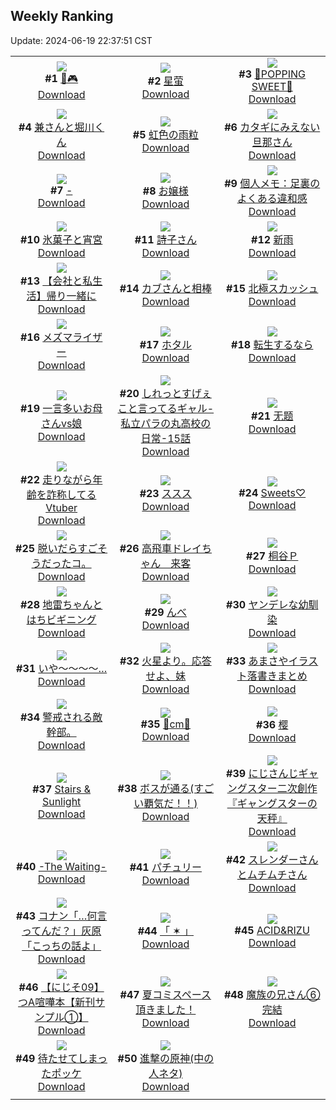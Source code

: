 ## Weekly Ranking
Update: 2024-06-19 22:37:51 CST

|      |      |      |
| :----: | :----: | :----: |
| ![](https://i.pixiv.re/c/240x480/img-master/img/2024/06/13/00/00/35/119584588_p0_master1200.jpg)<br>**#1** [🐰🎮](https://www.pixiv.net/artworks/119584588)<br>[Download](https://i.pixiv.re/img-original/img/2024/06/13/00/00/35/119584588_p0.jpg) | ![](https://i.pixiv.re/c/240x480/img-master/img/2024/06/12/10/39/43/119566944_p0_master1200.jpg)<br>**#2** [星萤](https://www.pixiv.net/artworks/119566944)<br>[Download](https://i.pixiv.re/img-original/img/2024/06/12/10/39/43/119566944_p0.jpg) | ![](https://i.pixiv.re/c/240x480/img-master/img/2024/06/13/00/00/47/119584629_p0_master1200.jpg)<br>**#3** [🍬POPPING SWEET🍭](https://www.pixiv.net/artworks/119584629)<br>[Download](https://i.pixiv.re/img-original/img/2024/06/13/00/00/47/119584629_p0.jpg) |
| ![](https://i.pixiv.re/c/240x480/img-master/img/2024/06/14/00/00/22/119611529_p0_master1200.jpg)<br>**#4** [兼さんと堀川くん](https://www.pixiv.net/artworks/119611529)<br>[Download](https://i.pixiv.re/img-original/img/2024/06/14/00/00/22/119611529_p0.png) | ![](https://i.pixiv.re/c/240x480/img-master/img/2024/06/12/00/00/30/119557309_p0_master1200.jpg)<br>**#5** [虹色の雨粒](https://www.pixiv.net/artworks/119557309)<br>[Download](https://i.pixiv.re/img-original/img/2024/06/12/00/00/30/119557309_p0.jpg) | ![](https://i.pixiv.re/c/240x480/img-master/img/2024/06/13/00/04/29/119584998_p0_master1200.jpg)<br>**#6** [カタギにみえない旦那さん](https://www.pixiv.net/artworks/119584998)<br>[Download](https://i.pixiv.re/img-original/img/2024/06/13/00/04/29/119584998_p0.jpg) |
| ![](https://i.pixiv.re/c/240x480/img-master/img/2024/06/13/00/00/34/119584586_p0_master1200.jpg)<br>**#7** [-](https://www.pixiv.net/artworks/119584586)<br>[Download](https://i.pixiv.re/img-original/img/2024/06/13/00/00/34/119584586_p0.png) | ![](https://i.pixiv.re/c/240x480/img-master/img/2024/06/13/00/01/01/119584680_p0_master1200.jpg)<br>**#8** [お嬢様](https://www.pixiv.net/artworks/119584680)<br>[Download](https://i.pixiv.re/img-original/img/2024/06/13/00/01/01/119584680_p0.jpg) | ![](https://i.pixiv.re/c/240x480/img-master/img/2024/06/13/06/00/06/119590519_p0_master1200.jpg)<br>**#9** [個人メモ：足裏のよくある違和感](https://www.pixiv.net/artworks/119590519)<br>[Download](https://i.pixiv.re/img-original/img/2024/06/13/06/00/06/119590519_p0.jpg) |
| ![](https://i.pixiv.re/c/240x480/img-master/img/2024/06/12/00/00/25/119557281_p0_master1200.jpg)<br>**#10** [氷菓子と宵宮](https://www.pixiv.net/artworks/119557281)<br>[Download](https://i.pixiv.re/img-original/img/2024/06/12/00/00/25/119557281_p0.jpg) | ![](https://i.pixiv.re/c/240x480/img-master/img/2024/06/13/00/31/16/119585962_p0_master1200.jpg)<br>**#11** [詩子さん](https://www.pixiv.net/artworks/119585962)<br>[Download](https://i.pixiv.re/img-original/img/2024/06/13/00/31/16/119585962_p0.jpg) | ![](https://i.pixiv.re/c/240x480/img-master/img/2024/06/13/00/00/02/119584479_p0_master1200.jpg)<br>**#12** [新雨](https://www.pixiv.net/artworks/119584479)<br>[Download](https://i.pixiv.re/img-original/img/2024/06/13/00/00/02/119584479_p0.jpg) |
| ![](https://i.pixiv.re/c/240x480/img-master/img/2024/06/14/12/00/15/119622508_p0_master1200.jpg)<br>**#13** [【会社と私生活】帰り一緒に](https://www.pixiv.net/artworks/119622508)<br>[Download](https://i.pixiv.re/img-original/img/2024/06/14/12/00/15/119622508_p0.jpg) | ![](https://i.pixiv.re/c/240x480/img-master/img/2024/06/13/18/09/26/119601267_p0_master1200.jpg)<br>**#14** [カブさんと相棒](https://www.pixiv.net/artworks/119601267)<br>[Download](https://i.pixiv.re/img-original/img/2024/06/13/18/09/26/119601267_p0.png) | ![](https://i.pixiv.re/c/240x480/img-master/img/2024/06/12/21/35/37/119579799_p0_master1200.jpg)<br>**#15** [北極スカッシュ](https://www.pixiv.net/artworks/119579799)<br>[Download](https://i.pixiv.re/img-original/img/2024/06/12/21/35/37/119579799_p0.png) |
| ![](https://i.pixiv.re/c/240x480/img-master/img/2024/06/13/13/01/36/119596181_p0_master1200.jpg)<br>**#16** [メズマライザー](https://www.pixiv.net/artworks/119596181)<br>[Download](https://i.pixiv.re/img-original/img/2024/06/13/13/01/36/119596181_p0.png) | ![](https://i.pixiv.re/c/240x480/img-master/img/2024/06/14/00/05/13/119611922_p0_master1200.jpg)<br>**#17** [ホタル](https://www.pixiv.net/artworks/119611922)<br>[Download](https://i.pixiv.re/img-original/img/2024/06/14/00/05/13/119611922_p0.jpg) | ![](https://i.pixiv.re/c/240x480/img-master/img/2024/06/14/07/30/01/119618870_p0_master1200.jpg)<br>**#18** [転生するなら](https://www.pixiv.net/artworks/119618870)<br>[Download](https://i.pixiv.re/img-original/img/2024/06/14/07/30/01/119618870_p0.jpg) |
| ![](https://i.pixiv.re/c/240x480/img-master/img/2024/06/12/00/04/17/119557666_p0_master1200.jpg)<br>**#19** [一言多いお母さんvs娘](https://www.pixiv.net/artworks/119557666)<br>[Download](https://i.pixiv.re/img-original/img/2024/06/12/00/04/17/119557666_p0.jpg) | ![](https://i.pixiv.re/c/240x480/img-master/img/2024/06/13/00/06/25/119585093_p0_master1200.jpg)<br>**#20** [しれっとすげぇこと言ってるギャル-私立パラの丸高校の日常-15話](https://www.pixiv.net/artworks/119585093)<br>[Download](https://i.pixiv.re/img-original/img/2024/06/13/00/06/25/119585093_p0.jpg) | ![](https://i.pixiv.re/c/240x480/img-master/img/2024/06/13/11/33/25/119594735_p0_master1200.jpg)<br>**#21** [无题](https://www.pixiv.net/artworks/119594735)<br>[Download](https://i.pixiv.re/img-original/img/2024/06/13/11/33/25/119594735_p0.png) |
| ![](https://i.pixiv.re/c/240x480/img-master/img/2024/06/13/21/08/55/119606038_p0_master1200.jpg)<br>**#22** [走りながら年齢を詐称してるVtuber](https://www.pixiv.net/artworks/119606038)<br>[Download](https://i.pixiv.re/img-original/img/2024/06/13/21/08/55/119606038_p0.png) | ![](https://i.pixiv.re/c/240x480/img-master/img/2024/06/13/10/59/34/119594240_p0_master1200.jpg)<br>**#23** [ススス](https://www.pixiv.net/artworks/119594240)<br>[Download](https://i.pixiv.re/img-original/img/2024/06/13/10/59/34/119594240_p0.png) | ![](https://i.pixiv.re/c/240x480/img-master/img/2024/06/13/00/17/49/119585498_p0_master1200.jpg)<br>**#24** [Sweets♡](https://www.pixiv.net/artworks/119585498)<br>[Download](https://i.pixiv.re/img-original/img/2024/06/13/00/17/49/119585498_p0.png) |
| ![](https://i.pixiv.re/c/240x480/img-master/img/2024/06/13/18/38/58/119601784_p0_master1200.jpg)<br>**#25** [脱いだらすごそうだったコ。](https://www.pixiv.net/artworks/119601784)<br>[Download](https://i.pixiv.re/img-original/img/2024/06/13/18/38/58/119601784_p0.jpg) | ![](https://i.pixiv.re/c/240x480/img-master/img/2024/06/12/02/30/21/119561139_p0_master1200.jpg)<br>**#26** [高飛車ドレイちゃん　来客](https://www.pixiv.net/artworks/119561139)<br>[Download](https://i.pixiv.re/img-original/img/2024/06/12/02/30/21/119561139_p0.png) | ![](https://i.pixiv.re/c/240x480/img-master/img/2024/06/13/23/41/45/119610914_p0_master1200.jpg)<br>**#27** [桐谷Ｐ](https://www.pixiv.net/artworks/119610914)<br>[Download](https://i.pixiv.re/img-original/img/2024/06/13/23/41/45/119610914_p0.png) |
| ![](https://i.pixiv.re/c/240x480/img-master/img/2024/06/13/12/30/21/119595708_p0_master1200.jpg)<br>**#28** [地雷ちゃんとはちビギニング](https://www.pixiv.net/artworks/119595708)<br>[Download](https://i.pixiv.re/img-original/img/2024/06/13/12/30/21/119595708_p0.png) | ![](https://i.pixiv.re/c/240x480/img-master/img/2024/06/13/00/24/31/119585707_p0_master1200.jpg)<br>**#29** [んべ](https://www.pixiv.net/artworks/119585707)<br>[Download](https://i.pixiv.re/img-original/img/2024/06/13/00/24/31/119585707_p0.jpg) | ![](https://i.pixiv.re/c/240x480/img-master/img/2024/06/12/20/00/31/119576912_p0_master1200.jpg)<br>**#30** [ヤンデレな幼馴染](https://www.pixiv.net/artworks/119576912)<br>[Download](https://i.pixiv.re/img-original/img/2024/06/12/20/00/31/119576912_p0.jpg) |
| ![](https://i.pixiv.re/c/240x480/img-master/img/2024/06/12/00/00/35/119557331_p0_master1200.jpg)<br>**#31** [いや〜〜〜〜…](https://www.pixiv.net/artworks/119557331)<br>[Download](https://i.pixiv.re/img-original/img/2024/06/12/00/00/35/119557331_p0.png) | ![](https://i.pixiv.re/c/240x480/img-master/img/2024/06/12/00/00/28/119557297_p0_master1200.jpg)<br>**#32** [火星より。応答せよ、妹](https://www.pixiv.net/artworks/119557297)<br>[Download](https://i.pixiv.re/img-original/img/2024/06/12/00/00/28/119557297_p0.png) | ![](https://i.pixiv.re/c/240x480/img-master/img/2024/06/13/22/46/35/119609149_p0_master1200.jpg)<br>**#33** [あまさやイラスト落書きまとめ](https://www.pixiv.net/artworks/119609149)<br>[Download](https://i.pixiv.re/img-original/img/2024/06/13/22/46/35/119609149_p0.jpg) |
| ![](https://i.pixiv.re/c/240x480/img-master/img/2024/06/13/02/01/27/119587886_p0_master1200.jpg)<br>**#34** [警戒される敵幹部。](https://www.pixiv.net/artworks/119587886)<br>[Download](https://i.pixiv.re/img-original/img/2024/06/13/02/01/27/119587886_p0.jpg) | ![](https://i.pixiv.re/c/240x480/img-master/img/2024/06/13/20/34/42/119604931_p0_master1200.jpg)<br>**#35** [🌹cm🖤](https://www.pixiv.net/artworks/119604931)<br>[Download](https://i.pixiv.re/img-original/img/2024/06/13/20/34/42/119604931_p0.png) | ![](https://i.pixiv.re/c/240x480/img-master/img/2024/06/13/17/19/54/119600187_p0_master1200.jpg)<br>**#36** [樱](https://www.pixiv.net/artworks/119600187)<br>[Download](https://i.pixiv.re/img-original/img/2024/06/13/17/19/54/119600187_p0.jpg) |
| ![](https://i.pixiv.re/c/240x480/img-master/img/2024/06/12/16/37/15/119572253_p0_master1200.jpg)<br>**#37** [Stairs & Sunlight](https://www.pixiv.net/artworks/119572253)<br>[Download](https://i.pixiv.re/img-original/img/2024/06/12/16/37/15/119572253_p0.jpg) | ![](https://i.pixiv.re/c/240x480/img-master/img/2024/06/13/00/07/48/119585141_p0_master1200.jpg)<br>**#38** [ボスが通る(すごい覇気だ！！)](https://www.pixiv.net/artworks/119585141)<br>[Download](https://i.pixiv.re/img-original/img/2024/06/13/00/07/48/119585141_p0.jpg) | ![](https://i.pixiv.re/c/240x480/img-master/img/2024/06/13/18/11/53/119601320_p0_master1200.jpg)<br>**#39** [にじさんじギャングスター二次創作『ギャングスターの天秤』](https://www.pixiv.net/artworks/119601320)<br>[Download](https://i.pixiv.re/img-original/img/2024/06/13/18/11/53/119601320_p0.png) |
| ![](https://i.pixiv.re/c/240x480/img-master/img/2024/06/12/00/30/01/119558538_p0_master1200.jpg)<br>**#40** [-The Waiting-](https://www.pixiv.net/artworks/119558538)<br>[Download](https://i.pixiv.re/img-original/img/2024/06/12/00/30/01/119558538_p0.jpg) | ![](https://i.pixiv.re/c/240x480/img-master/img/2024/06/13/00/32/19/119585988_p0_master1200.jpg)<br>**#41** [パチュリー](https://www.pixiv.net/artworks/119585988)<br>[Download](https://i.pixiv.re/img-original/img/2024/06/13/00/32/19/119585988_p0.jpg) | ![](https://i.pixiv.re/c/240x480/img-master/img/2024/06/12/20/49/46/119578238_p0_master1200.jpg)<br>**#42** [スレンダーさんとムチムチさん](https://www.pixiv.net/artworks/119578238)<br>[Download](https://i.pixiv.re/img-original/img/2024/06/12/20/49/46/119578238_p0.png) |
| ![](https://i.pixiv.re/c/240x480/img-master/img/2024/06/13/13/14/39/119596370_p0_master1200.jpg)<br>**#43** [コナン「…何言ってんだ？」灰原「こっちの話よ」](https://www.pixiv.net/artworks/119596370)<br>[Download](https://i.pixiv.re/img-original/img/2024/06/13/13/14/39/119596370_p0.jpg) | ![](https://i.pixiv.re/c/240x480/img-master/img/2024/06/12/21/37/53/119579854_p0_master1200.jpg)<br>**#44** [「 ✶ 」](https://www.pixiv.net/artworks/119579854)<br>[Download](https://i.pixiv.re/img-original/img/2024/06/12/21/37/53/119579854_p0.jpg) | ![](https://i.pixiv.re/c/240x480/img-master/img/2024/06/14/01/25/53/119614191_p0_master1200.jpg)<br>**#45** [ACID&RIZU](https://www.pixiv.net/artworks/119614191)<br>[Download](https://i.pixiv.re/img-original/img/2024/06/14/01/25/53/119614191_p0.jpg) |
| ![](https://i.pixiv.re/c/240x480/img-master/img/2024/06/13/23/00/27/119609637_p0_master1200.jpg)<br>**#46** [【にじそ09】つA喧嘩本【新刊サンプル①】](https://www.pixiv.net/artworks/119609637)<br>[Download](https://i.pixiv.re/img-original/img/2024/06/13/23/00/27/119609637_p0.jpg) | ![](https://i.pixiv.re/c/240x480/img-master/img/2024/06/13/21/17/00/119606289_p0_master1200.jpg)<br>**#47** [夏コミスペース頂きました！](https://www.pixiv.net/artworks/119606289)<br>[Download](https://i.pixiv.re/img-original/img/2024/06/13/21/17/00/119606289_p0.png) | ![](https://i.pixiv.re/c/240x480/img-master/img/2024/06/14/21/35/37/119635061_p0_master1200.jpg)<br>**#48** [魔族の兄さん⑥完結](https://www.pixiv.net/artworks/119635061)<br>[Download](https://i.pixiv.re/img-original/img/2024/06/14/21/35/37/119635061_p0.png) |
| ![](https://i.pixiv.re/c/240x480/img-master/img/2024/06/12/14/08/52/119570047_p0_master1200.jpg)<br>**#49** [待たせてしまったポッケ](https://www.pixiv.net/artworks/119570047)<br>[Download](https://i.pixiv.re/img-original/img/2024/06/12/14/08/52/119570047_p0.png) | ![](https://i.pixiv.re/c/240x480/img-master/img/2024/06/13/18/46/43/119602079_p0_master1200.jpg)<br>**#50** [進撃の原神(中の人ネタ)](https://www.pixiv.net/artworks/119602079)<br>[Download](https://i.pixiv.re/img-original/img/2024/06/13/18/46/43/119602079_p0.jpg) |
|      |
